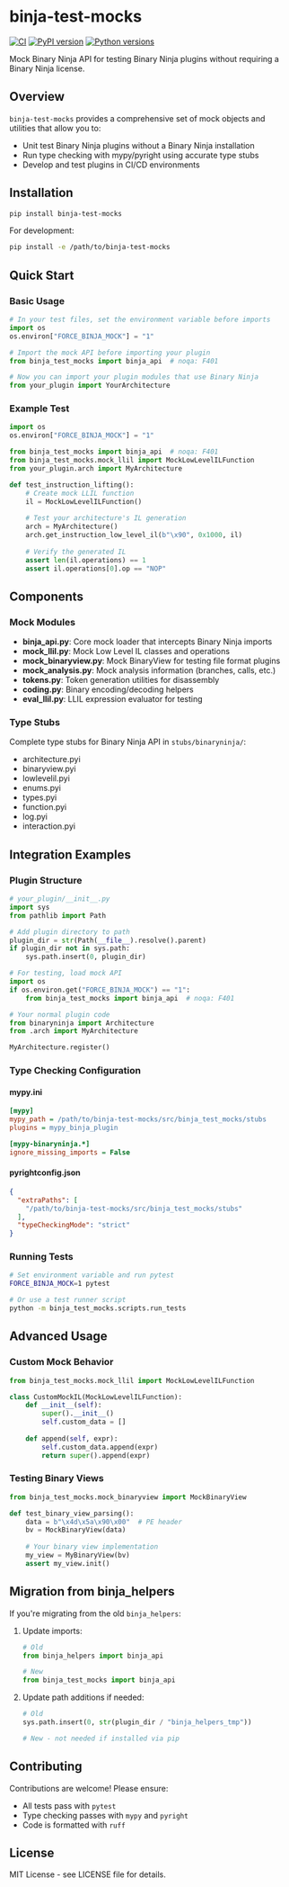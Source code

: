 # binja-test-mocks

[![CI](https://github.com/mblsha/binja-test-mocks/actions/workflows/tests.yml/badge.svg)](https://github.com/mblsha/binja-test-mocks/actions/workflows/tests.yml)
[![PyPI version](https://badge.fury.io/py/binja-test-mocks.svg)](https://badge.fury.io/py/binja-test-mocks)
[![Python versions](https://img.shields.io/pypi/pyversions/binja-test-mocks.svg)](https://pypi.org/project/binja-test-mocks/)

Mock Binary Ninja API for testing Binary Ninja plugins without requiring a Binary Ninja license.

## Overview

`binja-test-mocks` provides a comprehensive set of mock objects and utilities that allow you to:
- Unit test Binary Ninja plugins without a Binary Ninja installation
- Run type checking with mypy/pyright using accurate type stubs
- Develop and test plugins in CI/CD environments

## Installation

```bash
pip install binja-test-mocks
```

For development:
```bash
pip install -e /path/to/binja-test-mocks
```

## Quick Start

### Basic Usage

```python
# In your test files, set the environment variable before imports
import os
os.environ["FORCE_BINJA_MOCK"] = "1"

# Import the mock API before importing your plugin
from binja_test_mocks import binja_api  # noqa: F401

# Now you can import your plugin modules that use Binary Ninja
from your_plugin import YourArchitecture
```

### Example Test

```python
import os
os.environ["FORCE_BINJA_MOCK"] = "1"

from binja_test_mocks import binja_api  # noqa: F401
from binja_test_mocks.mock_llil import MockLowLevelILFunction
from your_plugin.arch import MyArchitecture

def test_instruction_lifting():
    # Create mock LLIL function
    il = MockLowLevelILFunction()
    
    # Test your architecture's IL generation
    arch = MyArchitecture()
    arch.get_instruction_low_level_il(b"\x90", 0x1000, il)
    
    # Verify the generated IL
    assert len(il.operations) == 1
    assert il.operations[0].op == "NOP"
```

## Components

### Mock Modules

- **binja_api.py**: Core mock loader that intercepts Binary Ninja imports
- **mock_llil.py**: Mock Low Level IL classes and operations
- **mock_binaryview.py**: Mock BinaryView for testing file format plugins
- **mock_analysis.py**: Mock analysis information (branches, calls, etc.)
- **tokens.py**: Token generation utilities for disassembly
- **coding.py**: Binary encoding/decoding helpers
- **eval_llil.py**: LLIL expression evaluator for testing

### Type Stubs

Complete type stubs for Binary Ninja API in `stubs/binaryninja/`:
- architecture.pyi
- binaryview.pyi
- lowlevelil.pyi
- enums.pyi
- types.pyi
- function.pyi
- log.pyi
- interaction.pyi

## Integration Examples

### Plugin Structure

```python
# your_plugin/__init__.py
import sys
from pathlib import Path

# Add plugin directory to path
plugin_dir = str(Path(__file__).resolve().parent)
if plugin_dir not in sys.path:
    sys.path.insert(0, plugin_dir)

# For testing, load mock API
import os
if os.environ.get("FORCE_BINJA_MOCK") == "1":
    from binja_test_mocks import binja_api  # noqa: F401

# Your normal plugin code
from binaryninja import Architecture
from .arch import MyArchitecture

MyArchitecture.register()
```

### Type Checking Configuration

#### mypy.ini
```ini
[mypy]
mypy_path = /path/to/binja-test-mocks/src/binja_test_mocks/stubs
plugins = mypy_binja_plugin

[mypy-binaryninja.*]
ignore_missing_imports = False
```

#### pyrightconfig.json
```json
{
  "extraPaths": [
    "/path/to/binja-test-mocks/src/binja_test_mocks/stubs"
  ],
  "typeCheckingMode": "strict"
}
```

### Running Tests

```bash
# Set environment variable and run pytest
FORCE_BINJA_MOCK=1 pytest

# Or use a test runner script
python -m binja_test_mocks.scripts.run_tests
```

## Advanced Usage

### Custom Mock Behavior

```python
from binja_test_mocks.mock_llil import MockLowLevelILFunction

class CustomMockIL(MockLowLevelILFunction):
    def __init__(self):
        super().__init__()
        self.custom_data = []
    
    def append(self, expr):
        self.custom_data.append(expr)
        return super().append(expr)
```

### Testing Binary Views

```python
from binja_test_mocks.mock_binaryview import MockBinaryView

def test_binary_view_parsing():
    data = b"\x4d\x5a\x90\x00"  # PE header
    bv = MockBinaryView(data)
    
    # Your binary view implementation
    my_view = MyBinaryView(bv)
    assert my_view.init()
```

## Migration from binja_helpers

If you're migrating from the old `binja_helpers`:

1. Update imports:
   ```python
   # Old
   from binja_helpers import binja_api
   
   # New
   from binja_test_mocks import binja_api
   ```

2. Update path additions if needed:
   ```python
   # Old
   sys.path.insert(0, str(plugin_dir / "binja_helpers_tmp"))
   
   # New - not needed if installed via pip
   ```

## Contributing

Contributions are welcome! Please ensure:
- All tests pass with `pytest`
- Type checking passes with `mypy` and `pyright`
- Code is formatted with `ruff`

## License

MIT License - see LICENSE file for details.